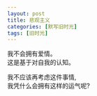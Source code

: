 ```yaml
---
layout: post
title: 悲观主义
categories: [默写旧时光]
tags: [旧时光]
---
```

我不会拥有爱情。   
这是基于对自我的认知。    

我不应该再考虑这件事情,   
我凭什么会拥有这样的运气呢?     

